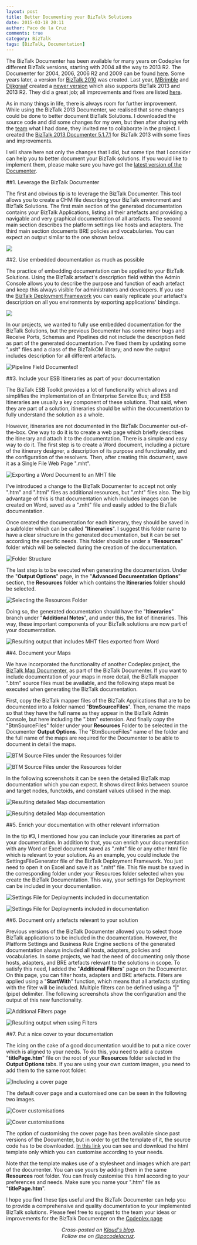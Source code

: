 ```yaml
---
layout: post
title: Better Documenting your BizTalk Solutions
date: 2015-03-18 20:11
author: Paco de la Cruz
comments: true
category: BizTalk
tags: [BizTalk, Documentation]
---
```


 The BizTalk Documenter has been available for many years on Codeplex for different BizTalk versions, starting with 2004 all the way to 2013 R2\. The Documenter for 2004, 2006, 2006 R2 and 2009 can be found [here](https://biztalkdocumenter.codeplex.com/). Some years later, a version for [BizTalk 2010](https://biztalk2010autodc.codeplex.com/) was created. Last year, [MBrimble](https://www.codeplex.com/site/users/view/mbrimble) and [Dijkgraaf](https://www.codeplex.com/site/users/view/Dijkgraaf) created a [newer version](https://biztalk2013documenter.codeplex.com/) which also supports BizTalk 2013 and 2013 R2\. They did a great job; all improvements and fixes are listed [here](https://connectedpawns.wordpress.com/2014/09/12/biztalk-documenter-2013/).

As in many things in life, there is always room for further improvement. While using the BizTalk 2013 Documenter, we realised that some changes could be done to better document BizTalk Solutions. I downloaded the source code and did some changes for my own, but then after sharing with the [team](https://biztalk2013documenter.codeplex.com/team/view) what I had done, they invited me to collaborate in the project. I created the [BizTalk 2013 Documenter 5.1.7.1](https://biztalk2013documenter.codeplex.com/releases/view/611182) for BizTalk 2013 with some fixes and improvements.

I will share here not only the changes that I did, but some tips that I consider can help you to better document your BizTalk solutions. If you would like to implement them, please make sure you have got the [latest version of the Documenter](https://biztalk2013documenter.codeplex.com/releases/view/611182).

##1\. Leverage the BizTalk Documenter

The first and obvious tip is to leverage the BizTalk Documenter. This tool allows you to create a CHM file describing your BizTalk environment and BizTalk Solutions. The first main section of the generated documentation contains your BizTalk Applications, listing all their artefacts and providing a navigable and very graphical documentation of all artefacts. The second main section describes the platform settings like hosts and adapters. The third main section documents BRE policies and vocabularies. You can expect an output similar to the one shown below.

![](/assets/img/2015/03/01Leverage.png)

##2\. Use embedded documentation as much as possible

The practice of embedding documentation can be applied to your BizTalk Solutions. Using the BizTalk artefact's description field within the Admin Console allows you to describe the purpose and function of each artefact and keep this always visible for administrators and developers. If you use the [BizTalk Deployment Framework](https://biztalkdeployment.codeplex.com/) you can easily replicate your artefact's description on all you environments by exporting applications' bindings.

![](/assets/img/misc/2015/03/0201UseEmbedded.png)

In our projects, we wanted to fully use embedded documentation for the BizTalk Solutions, but the previous Documenter has some minor bugs and Receive Ports, Schemas and Pipelines did not include the description field as part of the generated documentation. I've fixed them by updating some ".xslt" files and a class of the BizTalkOM library; and now the output includes description for all different artefacts.

![Pipeline Field Documented!](/assets/img/misc/2015/03/0202PipelineDoc.png)

##3\. Include your ESB Itineraries as part of your documentation

The BizTalk ESB Toolkit provides a lot of functionality which allows and simplifies the implementation of an Enterprise Service Bus; and ESB Itineraries are usually a key component of these solutions. That said, when they are part of a solution, itineraries should be within the documentation to fully understand the solution as a whole.

However, itineraries are not documented in the BizTalk Documenter out-of-the-box. One way to do it is to create a web page which briefly describes the itinerary and attach it to the documentation. There is a simple and easy way to do it. The first step is to create a Word document, including a picture of the itinerary designer, a description of its purpose and functionality, and the configuration of the resolvers. Then, after creating this document, save it as a Single File Web Page ".mht".

![Exporting a Word Document to an MHT file](/assets/img/misc/2015/03/0301Exporting.png)

I've introduced a change to the BizTalk Documenter to accept not only ".htm" and ".html" files as additional resources, but ".mht" files also. The big advantage of this is that documentation which includes images can be created on Word, saved as a ".mht" file and easily added to the BizTalk documentation.

Once created the documentation for each itinerary, they should be saved in a subfolder which can be called "**Itineraries**". I suggest this folder name to have a clear structure in the generated documentation, but it can be set according the specific needs. This folder should be under a "**Resources**" folder which will be selected during the creation of the documentation.

![Folder Structure](/assets/img/misc/2015/03/0302FolderSt.png)

The last step is to be executed when generating the documentation. Under the "**Output Options**" page, in the "**Advanced Documentation Options**" section, the **Resources** folder which contains the **Itineraries** folder should be selected.

![Selecting the Resources Folder](/assets/img/misc/2015/03/0303Selecting.png)

Doing so, the generated documentation should have the "**Itineraries**" branch under "**Additional Notes**", and under this, the list of itineraries. This way, these important components of your BizTalk solutions are now part of your documentation.

![Resulting output that includes MHT files exported from Word](/assets/img/misc/2015/03/0304Output.png)

##4\. Document your Maps

We have incorporated the functionality of another Codeplex project, the [BizTalk Map Documenter](https://biztalkmapdoc.codeplex.com/), as part of the BizTalk Documenter. If you want to include documentation of your maps in more detail, the BizTalk mapper ".btm" source files must be available, and the following steps must be executed when generating the BizTalk documentation.

First, copy the BizTalk mapper files of the BizTalk Applications that are to be documented into a folder named "**BtmSourceFiles**". Then, rename the maps so that they have the full name as they appear in the BizTalk Admin Console, but here including the ".btm" extension. And finally copy the "BtmSourceFiles" folder under your **Resources** Folder to be selected in the Documenter **Output Options**. The "BtmSourceFiles" name of the folder and the full name of the maps are required for the Documenter to be able to document in detail the maps.

![BTM Source Files under the Resources folder](/assets/img/misc/2015/03/0401CopyMaps.png)


![BTM Source Files under the Resources folder](/assets/img/misc/2015/03/0402Select.png)

In the following screenshots it can be seen the detailed BizTalk map documentation which you can expect. It shows direct links between source and target nodes, functoids, and constant values utilised in the map.

![Resulting detailed Map documentation](/assets/img/misc/2015/03/0403Output1.png)

![Resulting detailed Map documentation](/assets/img/misc/2015/03/0404Output2.png)

##5\. Enrich your documentation with other relevant information

In the tip #3, I mentioned how you can include your itineraries as part of your documentation. In addition to that, you can enrich your documentation with any Word or Excel document saved as ".mht" file or any other html file which is relevant to your solution. As an example, you could include the SettingsFileGenerator file of the BizTalk Deployment Framework. You just need to open it on Excel and save it as ".mht" file. This file must be saved in the corresponding folder under your Resources folder selected when you create the BizTalk Documentation. This way, your settings for Deployment can be included in your documentation.

![Settings File for Deployments included in documentation](/assets/img/misc/2015/03/0501Enrich.png)

![Settings File for Deployments included in documentation](/assets/img/misc/2015/03/0502Enrich2.png)

##6\. Document only artefacts relevant to your solution

Previous versions of the BizTalk Documenter allowed you to select those BizTalk applications to be included in the documentation. However, the Platform Settings and Business Rule Engine sections of the generated documentation always included all hosts, adapters, policies and vocabularies. In some projects, we had the need of documenting only those hosts, adapters, and BRE artefacts relevant to the solutions in scope. To satisfy this need, I added the "**Additional Filters**" page on the Documenter. On this page, you can filter hosts, adapters and BRE artefacts. Filters are applied using a "**StartWith**" function, which means that all artefacts starting with the filter will be included. Multiple filters can be defined using a "|" (pipe) delimiter. The following screenshots show the configuration and the output of this new functionality.

![Additional Filters page](/assets/img/misc/2015/03/0601AdditionalFilters.png)

![Resulting output when using Filters](/assets/img/misc/2015/03/0602Output.png)

##7\. Put a nice cover to your documentation

The icing on the cake of a good documentation would be to put a nice cover which is aligned to your needs. To do this, you need to add a custom "**titlePage.htm**" file on the root of your **Resources** folder selected in the **Output Options** tabs. If you are using your own custom images, you need to add them to the same root folder.

![Including a cover page](/assets/img/misc/2015/03/0701Include.png)

The default cover page and a customised one can be seen in the following two images.

![Cover customisations](/assets/img/misc/2015/03/0702OOTBCover.png)

![Cover customisations](/assets/img/misc/2015/03/0703CustomCover.png)

The option of customising the cover page has been available since past versions of the Documenter, but in order to get the template of it, the source code has to be downloaded. [In this link](https://gist.github.com/pacodelacruz/e568ea6afab0e51954c1) you can see and download the html template only which you can customise according to your needs.

Note that the template makes use of a stylesheet and images which are part of the documenter. You can use yours by adding them in the same **Resources** root folder. You can freely customise this html according to your preferences and needs. Make sure you name your ".htm" file as "**titlePage.htm**".

I hope you find these tips useful and the BizTalk Documenter can help you to provide a comprehensive and quality documentation to your implemented BizTalk solutions. Please feel free to suggest to the team your ideas or improvements for the BizTalk Documenter on the [Codeplex page](https://biztalk2013documenter.codeplex.com/)

<p style="text-align:center;"><em>Cross-posted on <a href="https://blog.kloud.com.au/author/pacodelacruzag/">Kloud's blog</a>.<br/>
Follow me on <a href="https://twitter.com/pacodelacruz" target="_blank" rel="noopener noreferrer">@pacodelacruz</a>.</em></p>

